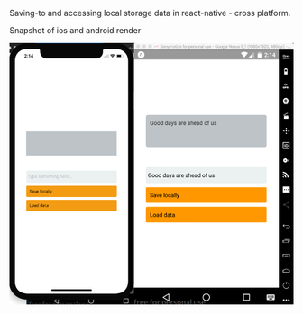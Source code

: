Saving-to and accessing local storage data in react-native - cross platform.

Snapshot of ios and android render

![Alt text](local-data.gif?raw=true "snapshot of ios and android views")
